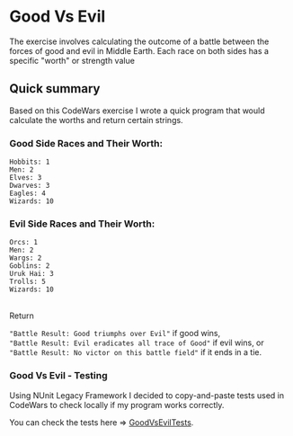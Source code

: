 
# Good Vs Evil
The exercise involves calculating the outcome of a battle between the forces of good and evil in Middle Earth. Each race on both sides has a specific "worth" or strength value
## Quick summary
Based on this CodeWars exercise I wrote a quick program that would calculate the worths and return certain strings.
### Good Side Races and Their Worth:
```
Hobbits: 1
Men: 2
Elves: 3
Dwarves: 3
Eagles: 4
Wizards: 10
```

### Evil Side Races and Their Worth:

```
Orcs: 1
Men: 2
Wargs: 2
Goblins: 2
Uruk Hai: 3
Trolls: 5
Wizards: 10
```

<br>
Return

``` "Battle Result: Good triumphs over Evil" ```
if good wins, <br>
``` "Battle Result: Evil eradicates all trace of Good" ```
if evil wins, or <br>
``` "Battle Result: No victor on this battle field" ```
if it ends in a tie.

### Good Vs Evil - Testing

Using NUnit Legacy Framework I decided to copy-and-paste tests used in CodeWars to check locally if my program works correctly.

You can check the tests here => [GoodVsEvilTests](https://github.com/ArkadiuszTelega/FinishedProjects/blob/main/CodeWars/GoodVsEvilTests).
